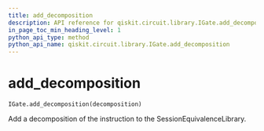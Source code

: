 ```yaml
---
title: add_decomposition
description: API reference for qiskit.circuit.library.IGate.add_decomposition
in_page_toc_min_heading_level: 1
python_api_type: method
python_api_name: qiskit.circuit.library.IGate.add_decomposition
---
```


# add\_decomposition

<span id="qiskit.circuit.library.IGate.add_decomposition" />

`IGate.add_decomposition(decomposition)`

Add a decomposition of the instruction to the SessionEquivalenceLibrary.

